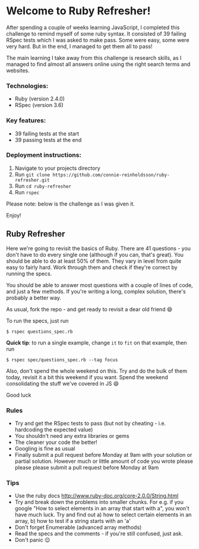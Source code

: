 # Welcome to Ruby Refresher!

After spending a couple of weeks learning JavaScript, I completed this challenge to remind myself of some ruby syntax. It consisted of 39 failing RSpec tests which I was asked to make pass. Some were easy, some were very hard. But in the end, I managed to get them all to pass!

The main learning I take away from this challenge is research skills, as I managed to find almost all answers online using the right search terms and websites.

### Technologies:
- Ruby (version 2.4.0)
- RSpec (version 3.6)

### Key features:
- 39 failing tests at the start
- 39 passing tests at the end

### Deployment instructions:
1. Navigate to your projects directory
2. Run ```git clone https://github.com/connie-reinholdsson/ruby-refresher.git```
3. Run ```cd ruby-refresher```
4. Run ```rspec```

Please note: below is the challenge as I was given it.

Enjoy!

## Ruby Refresher

Here we're going to revisit the basics of Ruby. There are 41 questions - you don't have to do every single one (although if you can, that's great). You should be able to do at least 50% of them. They vary in level from quite easy to fairly hard. Work through them and check if they're correct by running the specs.

You should be able to answer most questions with a couple of lines of code, and just a few methods. If you're writing a long, complex solution, there's probably a better way.

As usual, fork the repo - and get ready to revisit a dear old friend :smile:

To run the specs, just run

~~~
$ rspec questions_spec.rb
~~~

**Quick tip**: to run a single example, change `it` to `fit` on that example, then run

~~~
$ rspec spec/questions_spec.rb --tag focus
~~~

Also, don't spend the whole weekend on this. Try and do the bulk of them today, revisit it a bit this weekend if you want. Spend the weekend consolidating the stuff we've covered in JS :smile:

Good luck

### Rules

* Try and get the RSpec tests to pass (but not by cheating - i.e. hardcoding the expected value)
* You shouldn't need any extra libraries or gems
* The cleaner your code the better!
* Googling is fine as usual
* Finally submit a pull request before Monday at 9am with your solution or partial solution.  However much or little amount of code you wrote please please please submit a pull request before Monday at 9am

### Tips

* Use the ruby docs http://www.ruby-doc.org/core-2.0.0/String.html
* Try and break down the problems into smaller chunks. For e.g. if you google "How to select elements in an array that start with a", you won't have much luck. Try and find out a) how to select certain elements in an array, b) how to test if a string starts with an 'a'
* Don't forget Enumerable (advanced array methods)
* Read the specs and the comments - if you're still confused, just ask.
* Don't panic :wink:
